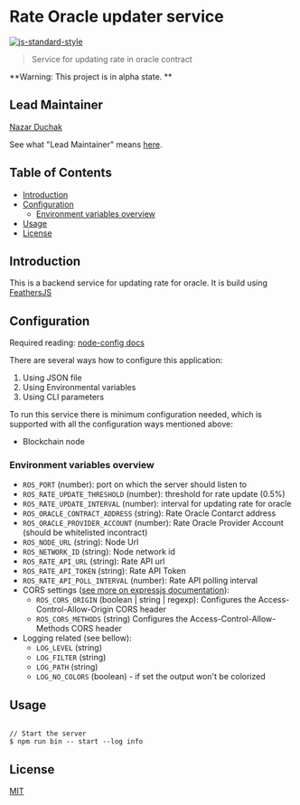 # Rate Oracle updater service

[![js-standard-style](https://img.shields.io/badge/code%20style-standard-brightgreen.svg?style=flat-square)](https://github.com/feross/standard)

> Service for updating rate in oracle contract

**Warning: This project is in alpha state. **

## Lead Maintainer

[Nazar Duchak](https://github.com/nduchak)

See what "Lead Maintainer" means [here](https://github.com/rsksmart/lead-maintainer).

## Table of Contents

- [Introduction](#introduction)
- [Configuration](#configuration)
    - [Environment variables overview](#environment-variables-overview)
- [Usage](#usage)
- [License](#license)

## Introduction

This is a backend service for updating rate for oracle.
It is build using [FeathersJS](https://www.feathersjs.com)

## Configuration

Required reading: [node-config docs](https://github.com/lorenwest/node-config/wiki/Configuration-Files)

There are several ways how to configure this application:

 1. Using JSON file
 1. Using Environmental variables
 1. Using CLI parameters

To run this service there is minimum configuration needed, which is supported with all the configuration ways mentioned above:

 - Blockchain node

### Environment variables overview

 - `ROS_PORT` (number): port on which the server should listen to
 - `ROS_RATE_UPDATE_THRESHOLD` (number): threshold for rate update (0.5%)
 - `ROS_RATE_UPDATE_INTERVAL` (number): interval for updating rate for oracle
 - `ROS_ORACLE_CONTRACT_ADDRESS` (string): Rate Oracle Contarct address
 - `ROS_ORACLE_PROVIDER_ACCOUNT` (number): Rate Oracle Provider Account (should be whitelisted incontract)
 - `ROS_NODE_URL` (string): Node Url
 - `ROS_NETWORK_ID` (string): Node network id
 - `ROS_RATE_API_URL` (string): Rate API url
 - `ROS_RATE_API_TOKEN` (string): Rate API Token
 - `ROS_RATE_API_POLL_INTERVAL` (number): Rate API polling interval
 - CORS settings ([see more on expressjs documentation](https://expressjs.com/en/resources/middleware/cors.html)):
    - `ROS_CORS_ORIGIN` (boolean | string | regexp): Configures the Access-Control-Allow-Origin CORS header
    - `ROS_CORS_METHODS` (string) Configures the Access-Control-Allow-Methods CORS header
 - Logging related (see bellow):
    - `LOG_LEVEL` (string)
    - `LOG_FILTER` (string)
    - `LOG_PATH` (string)
    - `LOG_NO_COLORS` (boolean) - if set the output won't be colorized

## Usage

```sh-session

// Start the server
$ npm run bin -- start --log info
```

## License

[MIT](./LICENSE)
